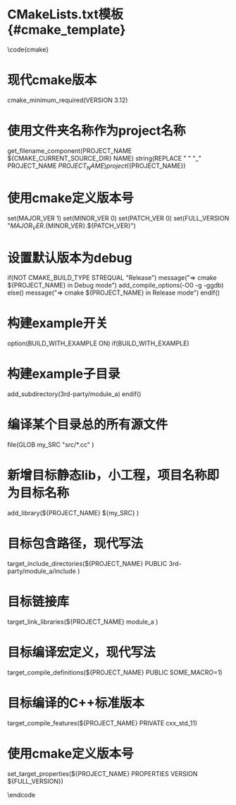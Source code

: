 CMakeLists.txt模板{#cmake_template}
==================================


\code{cmake}

# 现代cmake版本
cmake_minimum_required(VERSION 3.12)

# 使用文件夹名称作为project名称
get_filename_component(PROJECT_NAME ${CMAKE_CURRENT_SOURCE_DIR} NAME)
string(REPLACE " " "_" PROJECT_NAME ${PROJECT_NAME})
project(${PROJECT_NAME})

# 使用cmake定义版本号
set(MAJOR_VER 1)
set(MINOR_VER 0)
set(PATCH_VER 0)
set(FULL_VERSION "${MAJOR_VER}.${MINOR_VER}.${PATCH_VER}")

# 设置默认版本为debug
if(NOT CMAKE_BUILD_TYPE STREQUAL "Release")
message("=> cmake ${PROJECT_NAME} in Debug mode")
add_compile_options(-O0 -g -ggdb)
else()
message("=> cmake ${PROJECT_NAME} in Release mode")
endif()

# 构建example开关
option(BUILD_WITH_EXAMPLE ON)
if(BUILD_WITH_EXAMPLE)
# 构建example子目录
add_subdirectory(3rd-party/module_a)
endif()

# 编译某个目录总的所有源文件
file(GLOB my_SRC
    "src/*.cc"
)

# 新增目标静态lib，小工程，项目名称即为目标名称
add_library(${PROJECT_NAME}
    ${my_SRC}
)

# 目标包含路径，现代写法
target_include_directories(${PROJECT_NAME} PUBLIC
    3rd-party/module_a/include
)

# 目标链接库
target_link_libraries(${PROJECT_NAME}
    module_a
)

# 目标编译宏定义，现代写法
target_compile_definitions(${PROJECT_NAME} PUBLIC SOME_MACRO=1)

# 目标编译的C++标准版本
target_compile_features(${PROJECT_NAME} PRIVATE cxx_std_11)

# 使用cmake定义版本号
set_target_properties(${PROJECT_NAME} PROPERTIES
    VERSION ${FULL_VERSION})

\endcode